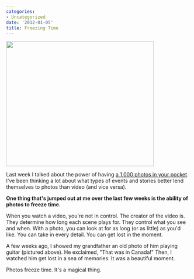 ```yaml
---
categories:
- Uncategorized
date: '2012-01-05'
title: Freezing Time
---
```


<img src="https://gomakethings.com/wp-content/uploads/2012/01/PlayingGuitar.jpg" alt="" title="PlayingGuitar" width="404" height="341" class="aligncenter size-full wp-image-1867" />

Last week I talked about the power of having <a href="https://gomakethings.com/1000-photos-in-your-pocket/">a 1,000 photos in your pocket</a>. I've been thinking a lot about what types of events and stories better lend themselves to photos than video (and vice versa).

<strong>One thing that's jumped out at me over the last few weeks is the ability of photos to freeze time.</strong>

When you watch a video, you're not in control. The creator of the video is. They determine how long each scene plays for. They control what you see and when. With a photo, you can look at for as long (or as little) as you'd like. You can take in every detail. You can get lost in the moment.

A few weeks ago, I showed my grandfather an old photo of him playing guitar (pictured above). He exclaimed, "That was in Canada!" Then, I watched him get lost in a sea of memories. It was a beautiful moment.

Photos freeze time. It's a magical thing.
